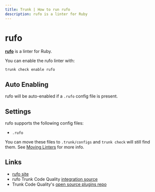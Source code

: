 ```yaml
---
title: Trunk | How to run rufo
description: rufo is a linter for Ruby
---
```


# rufo

[**rufo**](https://github.com/ruby-formatter/rufo#readme) is a linter for Ruby.

You can enable the rufo linter with:

```shell
trunk check enable rufo
```

## Auto Enabling

rufo will be auto-enabled if a `.rufo` config file is present.

## Settings

rufo supports the following config files:

* `.rufo`

You can move these files to `.trunk/configs` and `trunk check` will still find them. See [Moving Linters](../configure-linters.md#moving-linters) for more info.

## Links

* [rufo site](https://github.com/ruby-formatter/rufo#readme)
* rufo Trunk Code Quality [integration source](https://github.com/trunk-io/plugins/tree/main/linters/rufo)
* Trunk Code Quality's [open source plugins repo](https://github.com/trunk-io/plugins/tree/main)
